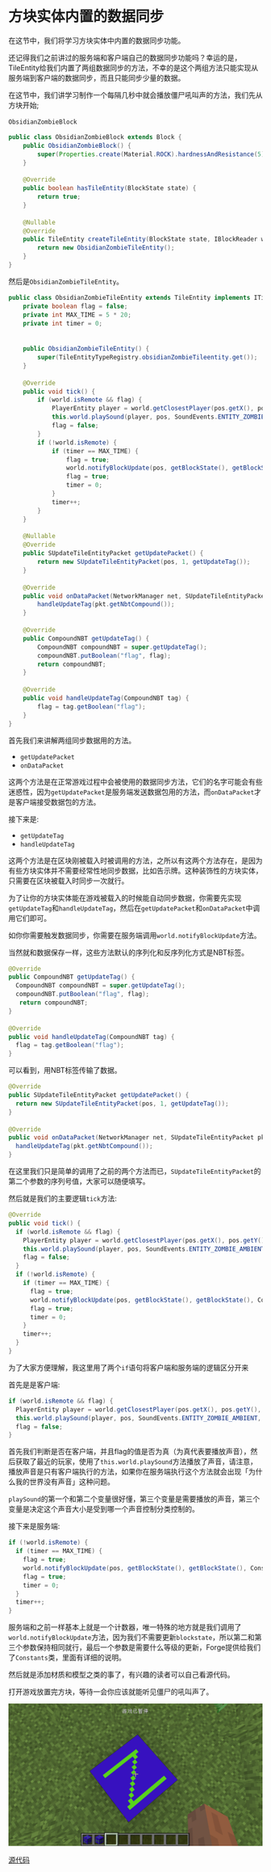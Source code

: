 # 方块实体内置的数据同步

在这节中，我们将学习方块实体中内置的数据同步功能。

还记得我们之前讲过的服务端和客户端自己的数据同步功能吗？幸运的是，TileEntity给我们内置了两组数据同步的方法，不幸的是这个两组方法只能实现从服务端到客户端的数据同步，而且只能同步少量的数据。

在这节中，我们讲学习制作一个每隔几秒中就会播放僵尸吼叫声的方法，我们先从方块开始;

`ObsidianZombieBlock`

```java
public class ObsidianZombieBlock extends Block {
    public ObsidianZombieBlock() {
        super(Properties.create(Material.ROCK).hardnessAndResistance(5));
    }

    @Override
    public boolean hasTileEntity(BlockState state) {
        return true;
    }

    @Nullable
    @Override
    public TileEntity createTileEntity(BlockState state, IBlockReader world) {
        return new ObsidianZombieTileEntity();
    }
}
```

然后是`ObsidianZombieTileEntity`。

```java
public class ObsidianZombieTileEntity extends TileEntity implements ITickableTileEntity {
    private boolean flag = false;
    private int MAX_TIME = 5 * 20;
    private int timer = 0;


    public ObsidianZombieTileEntity() {
        super(TileEntityTypeRegistry.obsidianZombieTileentity.get());
    }

    @Override
    public void tick() {
        if (world.isRemote && flag) {
            PlayerEntity player = world.getClosestPlayer(pos.getX(), pos.getY(), pos.getZ(), 10, false);
            this.world.playSound(player, pos, SoundEvents.ENTITY_ZOMBIE_AMBIENT, SoundCategory.AMBIENT, 1.0f, 1.0f);
            flag = false;
        }
        if (!world.isRemote) {
            if (timer == MAX_TIME) {
                flag = true;
                world.notifyBlockUpdate(pos, getBlockState(), getBlockState(), Constants.BlockFlags.BLOCK_UPDATE);
                flag = true;
                timer = 0;
            }
            timer++;
        }
    }

    @Nullable
    @Override
    public SUpdateTileEntityPacket getUpdatePacket() {
        return new SUpdateTileEntityPacket(pos, 1, getUpdateTag());
    }

    @Override
    public void onDataPacket(NetworkManager net, SUpdateTileEntityPacket pkt) {
        handleUpdateTag(pkt.getNbtCompound());
    }

    @Override
    public CompoundNBT getUpdateTag() {
        CompoundNBT compoundNBT = super.getUpdateTag();
        compoundNBT.putBoolean("flag", flag);
        return compoundNBT;
    }

    @Override
    public void handleUpdateTag(CompoundNBT tag) {
        flag = tag.getBoolean("flag");
    }
}
```

首先我们来讲解两组同步数据用的方法。

- `getUpdatePacket`
- `onDataPacket`

这两个方法是在正常游戏过程中会被使用的数据同步方法，它们的名字可能会有些迷惑性，因为`getUpdatePacket`是服务端发送数据包用的方法，而`onDataPacket`才是客户端接受数据包的方法。

接下来是:

- `getUpdateTag`
- `handleUpdateTag`

这两个方法是在区块刚被载入时被调用的方法，之所以有这两个方法存在，是因为有些方块实体并不需要经常性地同步数据，比如告示牌。这种装饰性的方块实体，只需要在区块被载入时同步一次就行。

为了让你的方块实体能在游戏被载入的时候能自动同步数据，你需要先实现`getUpdateTag`和`handleUpdateTag`，然后在`getUpdatePacket`和`onDataPacket`中调用它们即可。

如你你需要触发数据同步，你需要在服务端调用`world.notifyBlockUpdate`方法。

当然就和数据保存一样，这些方法默认的序列化和反序列化方式是NBT标签。

```java
@Override
public CompoundNBT getUpdateTag() {
  CompoundNBT compoundNBT = super.getUpdateTag();
  compoundNBT.putBoolean("flag", flag);
   return compoundNBT;
}

@Override
public void handleUpdateTag(CompoundNBT tag) {
  flag = tag.getBoolean("flag");
}
```

可以看到，用NBT标签传输了数据。

```java
@Override
public SUpdateTileEntityPacket getUpdatePacket() {
  return new SUpdateTileEntityPacket(pos, 1, getUpdateTag());
}

@Override
public void onDataPacket(NetworkManager net, SUpdateTileEntityPacket pkt) {
  handleUpdateTag(pkt.getNbtCompound());
}
```

在这里我们只是简单的调用了之前的两个方法而已，`SUpdateTileEntityPacket`的第二个参数的序列号值，大家可以随便填写。

然后就是我们的主要逻辑`tick`方法:

```java
@Override
public void tick() {
  if (world.isRemote && flag) {
    PlayerEntity player = world.getClosestPlayer(pos.getX(), pos.getY(), pos.getZ(), 10, false);
    this.world.playSound(player, pos, SoundEvents.ENTITY_ZOMBIE_AMBIENT, SoundCategory.AMBIENT, 1.0f, 1.0f);
    flag = false;
  }
  if (!world.isRemote) {
    if (timer == MAX_TIME) {
      flag = true;
      world.notifyBlockUpdate(pos, getBlockState(), getBlockState(), Constants.BlockFlags.BLOCK_UPDATE);
      flag = true;
      timer = 0;
    }
    timer++;
  }
}
```

为了大家方便理解，我这里用了两个`if`语句将客户端和服务端的逻辑区分开来

首先是是客户端:

```java
if (world.isRemote && flag) {
  PlayerEntity player = world.getClosestPlayer(pos.getX(), pos.getY(), pos.getZ(), 10, false);
  this.world.playSound(player, pos, SoundEvents.ENTITY_ZOMBIE_AMBIENT, SoundCategory.AMBIENT, 1.0f, 1.0f);
  flag = false;
}
```

首先我们判断是否在客户端，并且flag的值是否为真（为真代表要播放声音），然后获取了最近的玩家，使用了`this.world.playSound`方法播放了声音，请注意，播放声音是只有客户端执行的方法，如果你在服务端执行这个方法就会出现「为什么我的世界没有声音」这种问题。

`playSound`的第一个和第二个变量很好懂，第三个变量是需要播放的声音，第三个变量是决定这个声音大小是受到哪一个声音控制分类控制的。

接下来是服务端:

```java
if (!world.isRemote) {
  if (timer == MAX_TIME) {
    flag = true;
    world.notifyBlockUpdate(pos, getBlockState(), getBlockState(), Constants.BlockFlags.BLOCK_UPDATE);
    flag = true;
    timer = 0;
  }
  timer++;
}
```

服务端和之前一样基本上就是一个计数器，唯一特殊的地方就是我们调用了` world.notifyBlockUpdate`方法，因为我们不需要更新`blockstate`，所以第二和第三个参数保持相同就行，最后一个参数是需要什么等级的更新，Forge提供给我们了`Constants`类，里面有详细的说明。

然后就是添加材质和模型之类的事了，有兴趣的读者可以自己看源代码。

打开游戏放置完方块，等待一会你应该就能听见僵尸的吼叫声了。

![image-20200429215140877](datasync.assets/image-20200429215140877.png)

[源代码](https://github.com/FledgeXu/NeutrinoSourceCode/tree/master/src/main/java/com/tutorial/neutrino/tileentitydatasync)

